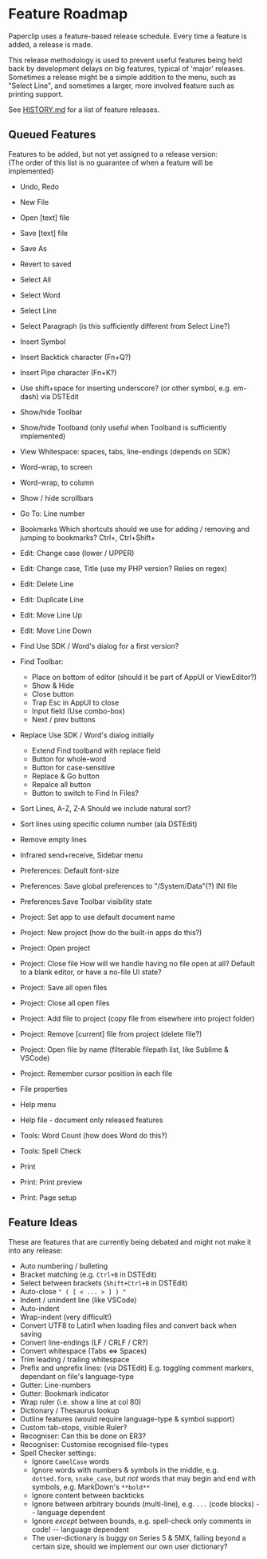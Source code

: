 # Feature Roadmap #

Paperclip uses a feature-based release schedule. Every time a feature is added, a release is made.

This release methodology is used to prevent useful features being held back by development delays on big features, typical of 'major' releases. Sometimes a release might be a simple addition to the menu, such as "Select Line", and sometimes a larger, more involved feature such as printing support.

See [HISTORY.md](HISTORY.md) for a list of feature releases.

## Queued Features ##

Features to be added, but not yet assigned to a release version:  
(The order of this list is no guarantee of when a feature will be implemented)

* Undo, Redo

* New File
* Open [text] file
* Save [text] file

* Save As
* Revert to saved

* Select All
* Select Word
* Select Line
* Select Paragraph
  (is this sufficiently different from Select Line?)

* Insert Symbol
* Insert Backtick character (Fn+Q?)
* Insert Pipe character (Fn+K?)
* Use shift+space for inserting underscore?
  (or other symbol, e.g. em-dash) via DSTEdit

* Show/hide Toolbar
* Show/hide Toolband
  (only useful when Toolband is sufficiently implemented)

* View Whitespace: spaces, tabs, line-endings (depends on SDK)

* Word-wrap, to screen
* Word-wrap, to column
* Show / hide scrollbars

* Go To: Line number
* Bookmarks
  Which shortcuts should we use for adding / removing and jumping to bookmarks? Ctrl+<n>, Ctrl+Shift+<n>

* Edit: Change case (lower / UPPER)
* Edit: Change case, Title (use my PHP version? Relies on regex)

* Edit: Delete Line
* Edit: Duplicate Line
* Edit: Move Line Up
* Edit: Move Line Down

* Find
  Use SDK / Word's dialog for a first version?
* Find Toolbar:
  - Place on bottom of editor
    (should it be part of AppUI or ViewEditor?)
  - Show & Hide
  - Close button
  - Trap Esc in AppUI to close
  - Input field
    (Use combo-box)
  - Next / prev buttons
  
* Replace
  Use SDK / Word's dialog initially
  - Extend Find toolband with replace field
  - Button for whole-word
  - Button for case-sensitive
  - Replace & Go button
  - Repalce all button
  - Button to switch to Find In Files?

* Sort Lines, A-Z, Z-A
  Should we include natural sort?
* Sort lines using specific column number (ala DSTEdit)
* Remove empty lines

* Infrared send+receive, Sidebar menu

* Preferences: Default font-size
* Preferences: Save global preferences to "/System/Data"(?) INI file
* Preferences:Save Toolbar visibility state

* Project: Set app to use default document name
* Project: New project (how do the built-in apps do this?)
* Project: Open project

* Project: Close file
  How will we handle having no file open at all?
  Default to a blank editor, or have a no-file UI state?

* Project: Save all open files
* Project: Close all open files

* Project: Add file to project (copy file from elsewhere into project folder)
* Project: Remove [current] file from project (delete file?)

* Project: Open file by name (filterable filepath list, like Sublime & VSCode)

* Project: Remember cursor position in each file

* File properties

* Help menu
* Help file - document only released features

* Tools: Word Count (how does Word do this?)
* Tools: Spell Check

* Print
* Print: Print preview
* Print: Page setup

## Feature Ideas ##

These are features that are currently being debated and might not make it into any release:

* Auto numbering / bulleting
* Bracket matching (e.g. `Ctrl+B` in DSTEdit)
* Select between brackets (`Shift+Ctrl+B` in DSTEdit)
* Auto-close `" ( [ < ... > ] ) "`
* Indent / unindent line (like VSCode)
* Auto-indent
* Wrap-indent (very difficult!)
* Convert UTF8 to Latin1 when loading files and convert back when saving
* Convert line-endings (LF / CRLF / CR?)
* Convert whitespace (Tabs <=> Spaces)
* Trim leading / trailing whitespace
* Prefix and unprefix lines: (via DSTEdit)
  E.g. toggling comment markers, dependant on file's language-type
* Gutter: Line-numbers
* Gutter: Bookmark indicator
* Wrap ruler (i.e. show a line at col 80)
* Dictionary / Thesaurus lookup
* Outline features (would require language-type & symbol support)
* Custom tab-stops, visible Ruler?
* Recogniser: Can this be done on ER3?
* Recogniser: Customise recognised file-types
* Spell Checker settings:
  - Ignore `CamelCase` words
  - Ignore words with numbers & symbols in the middle, e.g. `dotted.form`, `snake_case`, but *not* words that may begin and end with symbols, e.g. MarkDown's `**bold**`
  - Ignore content between backticks
  - Ignore between arbitrary bounds (multi-line), e.g. ```...``` (code blocks) -- language dependent
  - Ignore *except* between bounds, e.g. spell-check only comments in code! -- language dependent
  - The user-dictionary is buggy on Series 5 & 5MX, failing beyond a certain size, should we implement our own user dictionary?